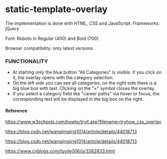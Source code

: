 # static-template-overlay

The implementation is done with HTML, CSS and JavaScript. Frameworks: jQuery

Font: Roboto in Regular (400) and Bold (700)

Browser compatibility: only latest versions

### FUNCTIONALITY
- At starting only the blue button "All Categories" is visible. If you click on it, the overlay opens with the category selection.
- On the left side you can see all categories, on the right side there is a big blue box with text. Clicking on the "×" symbol closes the overlay.
- If you select a category field like "career paths" via hover or focus, the corresponding text will be displayed in the big box on the right.

#### Reference
https://www.w3schools.com/howto/tryit.asp?filename=tryhow_css_overlay

https://blog.csdn.net/wangjingjing1014/article/details/44018713

https://blog.csdn.net/wangjingjing1014/article/details/44018713

https://www.cnblogs.com/tuyile006/p/3362833.html
